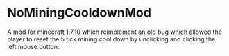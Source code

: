 # NoMiningCooldownMod
A mod for minecraft 1.7.10 which reimplement an old bug which allowed the player to reset the 5 tick mining cool down by unclicking and clicking the left mouse button.
